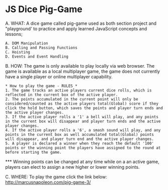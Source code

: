 # JS Dice Pig-Game

A. WHAT:
A dice game called pig-game used as both section project  and "playground' to practice and apply learned JavaScript concepts and lessons;

	A. DOM Manipulation
	B. Calling and Passing Functions
	C. Hoisting
	D. Events and Event Handling
	
	

B. HOW:
The game is only available to play locally via web browser.
The game is available as a local multiplayer game, the game does not currently have a single player or online multiplayer capability.

    * How to play the game - RULES *
	1. The game tracks an active players current dice rolls, which is reflected in the current box of the active player.
	2. The points accumulated in the current point will only be considered/counted as the active players total(Global) score if they click the hold button, which saves the	points and player turn ends and the active player changes.
	3. If the active player rolls a '1' a bell will play, and any points in the current box will disappear and player turn ends and the active player changes.
	4. If the active player rolls a '6', a smash sound will play, and any points in the current box as well accumulated total(Global) points will disappear, and player turn end and the active player changes.
	5. A player is declared a winner when they reach the default '100' points or the winning point the players have assigned to the round at before starting the game.
	
*** Winning points can be changed at any time while on a an active game, players can elect to assign a new higher or lower winning points.
	


C. WHERE:
To play the game click the link below:   http://marcusnapoleon.com/pig-game-3/
	

